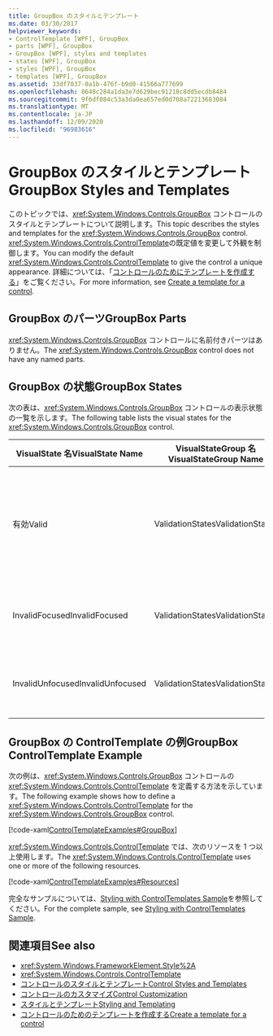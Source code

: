 ```yaml
---
title: GroupBox のスタイルとテンプレート
ms.date: 03/30/2017
helpviewer_keywords:
- ControlTemplate [WPF], GroupBox
- parts [WPF], GroupBox
- GroupBox [WPF], styles and templates
- states [WPF], GroupBox
- styles [WPF], GroupBox
- templates [WPF], GroupBox
ms.assetid: 33df7037-0a1b-476f-b9d0-41566a777699
ms.openlocfilehash: 8648c284a1da3e7d629bec91210c8dd5ecdb8484
ms.sourcegitcommit: 9f6df084c53a3da0ea657ed0d708a72213683084
ms.translationtype: MT
ms.contentlocale: ja-JP
ms.lasthandoff: 12/09/2020
ms.locfileid: "96983616"
---
```

# <a name="groupbox-styles-and-templates"></a><span data-ttu-id="1bba7-102">GroupBox のスタイルとテンプレート</span><span class="sxs-lookup"><span data-stu-id="1bba7-102">GroupBox Styles and Templates</span></span>
<a name="introduction"></a> <span data-ttu-id="1bba7-103">このトピックでは、<xref:System.Windows.Controls.GroupBox> コントロールのスタイルとテンプレートについて説明します。</span><span class="sxs-lookup"><span data-stu-id="1bba7-103">This topic describes the styles and templates for the <xref:System.Windows.Controls.GroupBox> control.</span></span> <span data-ttu-id="1bba7-104"><xref:System.Windows.Controls.ControlTemplate>の既定値を変更して外観を制御します。</span><span class="sxs-lookup"><span data-stu-id="1bba7-104">You can modify the default <xref:System.Windows.Controls.ControlTemplate> to give the control a unique appearance.</span></span> <span data-ttu-id="1bba7-105">詳細については、「[コントロールのためにテンプレートを作成する](/dotnet/desktop-wpf/themes/how-to-create-apply-template)」をご覧ください。</span><span class="sxs-lookup"><span data-stu-id="1bba7-105">For more information, see [Create a template for a control](/dotnet/desktop-wpf/themes/how-to-create-apply-template).</span></span>  
  
<a name="groupbox_parts"></a>
## <a name="groupbox-parts"></a><span data-ttu-id="1bba7-106">GroupBox のパーツ</span><span class="sxs-lookup"><span data-stu-id="1bba7-106">GroupBox Parts</span></span>  
 <span data-ttu-id="1bba7-107"><xref:System.Windows.Controls.GroupBox> コントロールに名前付きパーツはありません。</span><span class="sxs-lookup"><span data-stu-id="1bba7-107">The <xref:System.Windows.Controls.GroupBox> control does not have any named parts.</span></span>  
  
<a name="groupbox_states"></a>
## <a name="groupbox-states"></a><span data-ttu-id="1bba7-108">GroupBox の状態</span><span class="sxs-lookup"><span data-stu-id="1bba7-108">GroupBox States</span></span>  
 <span data-ttu-id="1bba7-109">次の表は、<xref:System.Windows.Controls.GroupBox> コントロールの表示状態の一覧を示します。</span><span class="sxs-lookup"><span data-stu-id="1bba7-109">The following table lists the visual states for the <xref:System.Windows.Controls.GroupBox> control.</span></span>  
  
|<span data-ttu-id="1bba7-110">VisualState 名</span><span class="sxs-lookup"><span data-stu-id="1bba7-110">VisualState Name</span></span>|<span data-ttu-id="1bba7-111">VisualStateGroup 名</span><span class="sxs-lookup"><span data-stu-id="1bba7-111">VisualStateGroup Name</span></span>|<span data-ttu-id="1bba7-112">説明</span><span class="sxs-lookup"><span data-stu-id="1bba7-112">Description</span></span>|  
|-|-|-|  
|<span data-ttu-id="1bba7-113">有効</span><span class="sxs-lookup"><span data-stu-id="1bba7-113">Valid</span></span>|<span data-ttu-id="1bba7-114">ValidationStates</span><span class="sxs-lookup"><span data-stu-id="1bba7-114">ValidationStates</span></span>|<span data-ttu-id="1bba7-115">コントロールでは <xref:System.Windows.Controls.Validation> クラスが使用されていて、<xref:System.Windows.Controls.Validation.HasError%2A?displayProperty=nameWithType> 添付プロパティは `false` です。</span><span class="sxs-lookup"><span data-stu-id="1bba7-115">The control uses the <xref:System.Windows.Controls.Validation> class and the <xref:System.Windows.Controls.Validation.HasError%2A?displayProperty=nameWithType> attached property is `false`.</span></span>|  
|<span data-ttu-id="1bba7-116">InvalidFocused</span><span class="sxs-lookup"><span data-stu-id="1bba7-116">InvalidFocused</span></span>|<span data-ttu-id="1bba7-117">ValidationStates</span><span class="sxs-lookup"><span data-stu-id="1bba7-117">ValidationStates</span></span>|<span data-ttu-id="1bba7-118"><xref:System.Windows.Controls.Validation.HasError%2A?displayProperty=nameWithType> 添付プロパティは `true` で、コントロールにフォーカスがあります。</span><span class="sxs-lookup"><span data-stu-id="1bba7-118">The <xref:System.Windows.Controls.Validation.HasError%2A?displayProperty=nameWithType> attached property is `true` has the control has focus.</span></span>|  
|<span data-ttu-id="1bba7-119">InvalidUnfocused</span><span class="sxs-lookup"><span data-stu-id="1bba7-119">InvalidUnfocused</span></span>|<span data-ttu-id="1bba7-120">ValidationStates</span><span class="sxs-lookup"><span data-stu-id="1bba7-120">ValidationStates</span></span>|<span data-ttu-id="1bba7-121"><xref:System.Windows.Controls.Validation.HasError%2A?displayProperty=nameWithType> 添付プロパティは `true` で、コントロールにフォーカスはありません。</span><span class="sxs-lookup"><span data-stu-id="1bba7-121">The <xref:System.Windows.Controls.Validation.HasError%2A?displayProperty=nameWithType> attached property is `true` has the control does not have focus.</span></span>|  
  
<a name="groupbox_controltemplate_example"></a>
## <a name="groupbox-controltemplate-example"></a><span data-ttu-id="1bba7-122">GroupBox の ControlTemplate の例</span><span class="sxs-lookup"><span data-stu-id="1bba7-122">GroupBox ControlTemplate Example</span></span>  
 <span data-ttu-id="1bba7-123">次の例は、<xref:System.Windows.Controls.GroupBox> コントロールの <xref:System.Windows.Controls.ControlTemplate> を定義する方法を示しています。</span><span class="sxs-lookup"><span data-stu-id="1bba7-123">The following example shows how to define a <xref:System.Windows.Controls.ControlTemplate> for the <xref:System.Windows.Controls.GroupBox> control.</span></span>  
  
 [!code-xaml[ControlTemplateExamples#GroupBox](~/samples/snippets/csharp/VS_Snippets_Wpf/ControlTemplateExamples/CS/resources/groupbox.xaml#groupbox)]  
  
 <span data-ttu-id="1bba7-124"><xref:System.Windows.Controls.ControlTemplate> では、次のリソースを 1 つ以上使用します。</span><span class="sxs-lookup"><span data-stu-id="1bba7-124">The <xref:System.Windows.Controls.ControlTemplate> uses one or more of the following resources.</span></span>  
  
 [!code-xaml[ControlTemplateExamples#Resources](~/samples/snippets/csharp/VS_Snippets_Wpf/ControlTemplateExamples/CS/resources/shared.xaml#resources)]  
  
 <span data-ttu-id="1bba7-125">完全なサンプルについては、[Styling with ControlTemplates Sample](https://github.com/Microsoft/WPF-Samples/tree/master/Styles%20&%20Templates/IntroToStylingAndTemplating)を参照してください。</span><span class="sxs-lookup"><span data-stu-id="1bba7-125">For the complete sample, see [Styling with ControlTemplates Sample](https://github.com/Microsoft/WPF-Samples/tree/master/Styles%20&%20Templates/IntroToStylingAndTemplating).</span></span>  
  
## <a name="see-also"></a><span data-ttu-id="1bba7-126">関連項目</span><span class="sxs-lookup"><span data-stu-id="1bba7-126">See also</span></span>

- <xref:System.Windows.FrameworkElement.Style%2A>
- <xref:System.Windows.Controls.ControlTemplate>
- [<span data-ttu-id="1bba7-127">コントロールのスタイルとテンプレート</span><span class="sxs-lookup"><span data-stu-id="1bba7-127">Control Styles and Templates</span></span>](control-styles-and-templates.md)
- [<span data-ttu-id="1bba7-128">コントロールのカスタマイズ</span><span class="sxs-lookup"><span data-stu-id="1bba7-128">Control Customization</span></span>](control-customization.md)
- [<span data-ttu-id="1bba7-129">スタイルとテンプレート</span><span class="sxs-lookup"><span data-stu-id="1bba7-129">Styling and Templating</span></span>](/dotnet/desktop-wpf/fundamentals/styles-templates-overview)
- [<span data-ttu-id="1bba7-130">コントロールのためのテンプレートを作成する</span><span class="sxs-lookup"><span data-stu-id="1bba7-130">Create a template for a control</span></span>](/dotnet/desktop-wpf/themes/how-to-create-apply-template)
